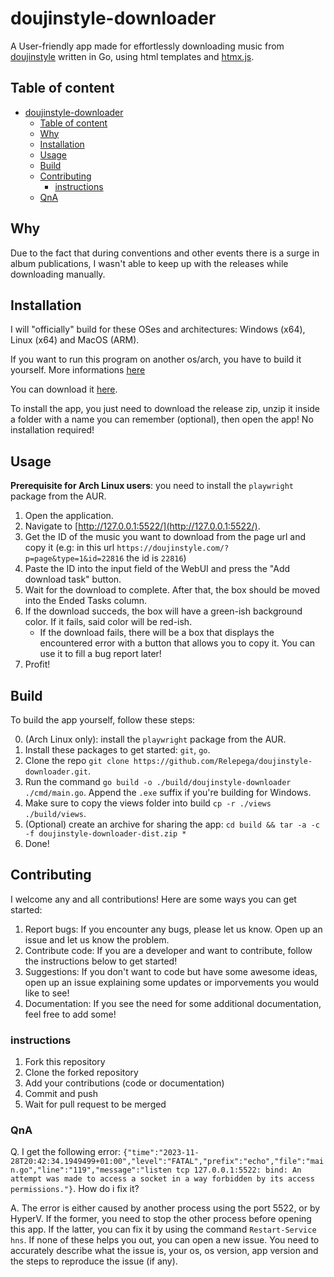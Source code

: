# doujinstyle-downloader

A User-friendly app made for effortlessly downloading music from
[doujinstyle](https://doujinstyle.com/) written in Go, using html templates and
[htmx.js](https://htmx.org/).

## Table of content

- [doujinstyle-downloader](#doujinstyle-downloader)
  - [Table of content](#table-of-content)
  - [Why](#why)
  - [Installation](#installation)
  - [Usage](#usage)
  - [Build](#build)
  - [Contributing](#contributing)
    - [instructions](#instructions)
  - [QnA](#QnA)

## Why

Due to the fact that during conventions and other events there is a surge in
album publications, I wasn't able to keep up with the releases while downloading
manually.

## Installation

I will "officially" build for these OSes and architectures: Windows (x64), Linux
(x64) and MacOS (ARM).

If you want to run this program on another os/arch, you have to build it
yourself. More informations [here](#Build)

You can download it
[here](https://github.com/Relepega/doujinstyle-downloader/releases).

To install the app, you just need to download the release zip, unzip it inside a
folder with a name you can remember (optional), then open the app! No
installation required!

## Usage

**Prerequisite for Arch Linux users**: you need to install the `playwright`
package from the AUR.

1. Open the application.
2. Navigate to [http://127.0.0.1:5522/](http://127.0.0.1:5522/).
3. Get the ID of the music you want to download from the page url and copy it
   (e.g: in this url `https://doujinstyle.com/?p=page&type=1&id=22816` the id is
   `22816`)
4. Paste the ID into the input field of the WebUI and press the "Add download
   task" button.
5. Wait for the download to complete. After that, the box should be moved into
   the Ended Tasks column.
6. If the download succeds, the box will have a green-ish background color. If
   it fails, said color will be red-ish.
   - If the download fails, there will be a box that displays the encountered
     error with a button that allows you to copy it. You can use it to fill a
     bug report later!
7. Profit!

## Build

To build the app yourself, follow these steps:

0. (Arch Linux only): install the `playwright` package from the AUR.
1. Install these packages to get started: `git`, `go`.
2. Clone the repo
   `git clone https://github.com/Relepega/doujinstyle-downloader.git`.
3. Run the command `go build -o ./build/doujinstyle-downloader ./cmd/main.go`.
   Append the `.exe` suffix if you're building for Windows.
4. Make sure to copy the views folder into build `cp -r ./views ./build/views`.
5. (Optional) create an archive for sharing the app:
   `cd build && tar -a -c -f doujinstyle-downloader-dist.zip *`
6. Done!

## Contributing

I welcome any and all contributions! Here are some ways you can get started:

1. Report bugs: If you encounter any bugs, please let us know. Open up an issue
   and let us know the problem.
2. Contribute code: If you are a developer and want to contribute, follow the
   instructions below to get started!
3. Suggestions: If you don't want to code but have some awesome ideas, open up
   an issue explaining some updates or imporvements you would like to see!
4. Documentation: If you see the need for some additional documentation, feel
   free to add some!

### instructions

1. Fork this repository
2. Clone the forked repository
3. Add your contributions (code or documentation)
4. Commit and push
5. Wait for pull request to be merged


### QnA

Q. I get the following error: `{"time":"2023-11-28T20:42:34.1949499+01:00","level":"FATAL","prefix":"echo","file":"main.go","line":"119","message":"listen tcp 127.0.0.1:5522: bind: An attempt was made to access a socket in a way forbidden by its access permissions."}`. How do i fix it?

A. The error is either caused by another process using the port 5522, or by HyperV. If the former, you need to stop the other process before opening this app. If the latter, you can fix it by using the command `Restart-Service hns`.
If none of these helps you out, you can open a new issue. You need to accurately describe what the issue is, your os, os version, app version and the steps to reproduce the issue (if any).
